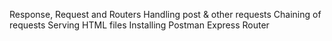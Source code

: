 Response, Request and Routers
Handling post & other requests
Chaining of requests
Serving HTML files
Installing Postman
Express Router











